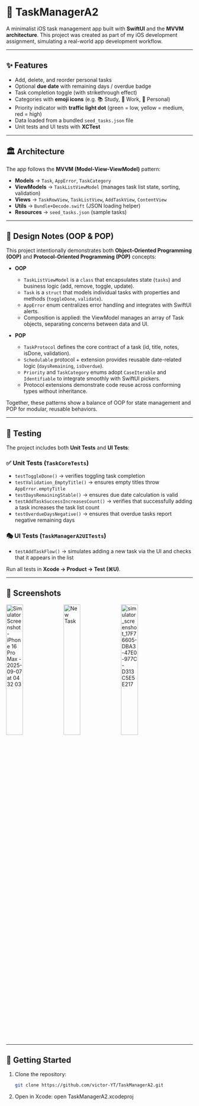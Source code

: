 # 📱 TaskManagerA2

A minimalist iOS task management app built with **SwiftUI** and the **MVVM architecture**.
This project was created as part of my iOS development assignment, simulating a real-world app development workflow.

---

## ✨ Features

- Add, delete, and reorder personal tasks
- Optional **due date** with remaining days / overdue badge
- Task completion toggle (with strikethrough effect)
- Categories with **emoji icons** (e.g. 📚 Study, 💼 Work, 🏃 Personal)
- Priority indicator with **traffic light dot** (green = low, yellow = medium, red = high)
- Data loaded from a bundled `seed_tasks.json` file
- Unit tests and UI tests with **XCTest**

---

## 🏛 Architecture

The app follows the **MVVM (Model-View-ViewModel)** pattern:

- **Models** → `Task`, `AppError`, `TaskCategory`
- **ViewModels** → `TaskListViewModel` (manages task list state, sorting, validation)
- **Views** → `TaskRowView`, `TaskListView`, `AddTaskView`, `ContentView`
- **Utils** → `Bundle+Decode.swift` (JSON loading helper)
- **Resources** → `seed_tasks.json` (sample tasks)

---

## 🧩 Design Notes (OOP & POP)

This project intentionally demonstrates both **Object-Oriented Programming (OOP)** and **Protocol-Oriented Programming (POP)** concepts:

- **OOP**
  - `TaskListViewModel` is a `class` that encapsulates state (`tasks`) and business logic (add, remove, toggle, update).
  - `Task` is a `struct` that models individual tasks with properties and methods (`toggleDone`, `validate`).
  - `AppError` enum centralizes error handling and integrates with SwiftUI alerts.
  - Composition is applied: the ViewModel manages an array of Task objects, separating concerns between data and UI.

- **POP**
  - `TaskProtocol` defines the core contract of a task (id, title, notes, isDone, validation).
  - `Schedulable` protocol + extension provides reusable date-related logic (`daysRemaining`, `isOverdue`).
  - `Priority` and `TaskCategory` enums adopt `CaseIterable` and `Identifiable` to integrate smoothly with SwiftUI pickers.
  - Protocol extensions demonstrate code reuse across conforming types without inheritance.

Together, these patterns show a balance of OOP for state management and POP for modular, reusable behaviors.

---

## 🧪 Testing

The project includes both **Unit Tests** and **UI Tests**:

### ✅ Unit Tests (`TaskCoreTests`)
- `testToggleDone()` → verifies toggling task completion
- `testValidation_EmptyTitle()` → ensures empty titles throw `AppError.emptyTitle`
- `testDaysRemainingStable()` → ensures due date calculation is valid
- `testAddTaskSuccessIncreasesCount()` → verifies that successfully adding a task increases the task list count
- `testOverdueDaysNegative()` → ensures that overdue tasks report negative remaining days

### 🎭 UI Tests (`TaskManagerA2UITests`)
- `testAddTaskFlow()` → simulates adding a new task via the UI and checks that it appears in the list

Run all tests in **Xcode → Product → Test (⌘U)**.

---

## 📸 Screenshots
<p lign="center">
    <img width="30%" alt="Simulator Screenshot - iPhone 16 Pro Max - 2025-09-07 at 04 32 03" src="https://github.com/user-attachments/assets/03d8ea80-213c-4b34-b7bd-afa64ed1597b" />
    <img width="30%" alt="New Task" src="https://github.com/user-attachments/assets/08e6b363-06e6-44cb-abb3-4c2baac40af6" />
    <img width="30%" alt="simulator_screenshot_17F76605-DBA3-47E0-977C-D313C5E5E217" src="https://github.com/user-attachments/assets/106fbb9d-5192-4527-b86b-a19aa929f057" />
</p>

---

## 🚀 Getting Started

1. Clone the repository:
    ```bash
    git clone https://github.com/victor-YT/TaskManagerA2.git

2. Open in Xcode:
    open TaskManagerA2.xcodeproj
